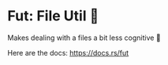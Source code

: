 # Fut: File Util :rocket:

Makes dealing with a files a bit less cognitive :pray:

Here are the docs: https://docs.rs/fut
